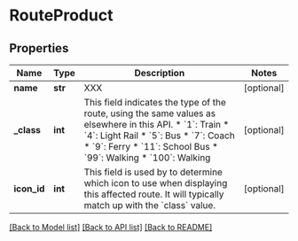 # RouteProduct

## Properties
Name | Type | Description | Notes
------------ | ------------- | ------------- | -------------
**name** | **str** | XXX | [optional] 
**_class** | **int** | This field indicates the type of the route, using the same values as elsewhere in this API.  * &#x60;1&#x60;: Train * &#x60;4&#x60;: Light Rail * &#x60;5&#x60;: Bus * &#x60;7&#x60;: Coach * &#x60;9&#x60;: Ferry * &#x60;11&#x60;: School Bus * &#x60;99&#x60;: Walking * &#x60;100&#x60;: Walking  | [optional] 
**icon_id** | **int** | This field is used by to determine which icon to use when displaying this affected route. It will typically match up with the &#x60;class&#x60; value.  | [optional] 

[[Back to Model list]](../README.md#documentation-for-models) [[Back to API list]](../README.md#documentation-for-api-endpoints) [[Back to README]](../README.md)


